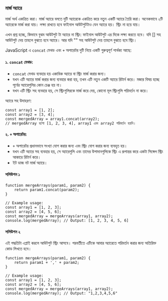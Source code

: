 ### মার্জ অ্যারে
মার্জ অর্থ একত্রিত করা। মার্জ অ্যারে বলতে দুটি অ্যারেকে একত্রিত করে নতুন একটি অ্যারে তৈরি করা। অনেকভাবে ২টি অ্যারেকে মার্জ করা যায়। লক্ষ্য রাখতে হবে ফাইনাল আউটপুটটাও যেন অ্যারে হয়। স্ট্রিং না হয়ে যায়।

এখন প্রশ্ন হচ্ছে, কিভাবে বুঝব আউটপুট টা অ্যারে না স্ট্রিং:
ফাইনাল আউটপুট এর দিকে লক্ষ্য করতে হবে। যদি [] সহ আউটপুট দেয় তাহলে বুঝতে হবে অ্যারে। আর যদি "" সহ আউটপুট দেয় তাহলে বুঝতে হবে স্ট্রিং।

JavaScript এ `concat` মেথড এবং `+` অপারেটর দুটি নিয়ে একটি গুরুত্বপূর্ণ পার্থক্য আছে:

#### ১. `concat` মেথড:
- `concat` মেথড ব্যবহার হয় একাধিক অ্যারে বা স্ট্রিং মার্জ করার জন্য।
- যখন এটি অ্যারে মার্জ করার জন্য ব্যবহার করা হয়, তখন এটি নতুন একটি অ্যারে রিটার্ন করে। মজার বিষয় হচ্ছে পূর্বের অ্যারেগুলির কোন চেঞ্জ হয় না।
- যখন এটি স্ট্রিং সহ ব্যবহার হয়, সে স্ট্রিংগুলিরকে মার্জ করে দেয়, কোনো মূল স্ট্রিংগুলি পরিবর্তন না করে।

অ্যারে সহ উদাহরণ:
```
const array1 = [1, 2];
const array2 = [3, 4];
const mergedArray = array1.concat(array2);
// mergedArray হলো [1, 2, 3, 4], array1 এবং array2 পরিবর্তন হয়নি।
```

#### ২. `+` অপারেটর:
- `+` অপারেটর প্রধানভাবে সংখ্যা যোগ করার জন্য এবং স্ট্রিং যোগ করার জন্য ব্যবহৃত হয়।
- যখন এটি অ্যারে সহ ব্যবহার হয়, সে অ্যারেগুলি এবং তাদের উপাদানগুলিকে স্ট্রিং এ রূপান্তর করে একটা সিঙ্গেল স্ট্রিং আকারে রিটার্ন করে। 
- ইট ডাজ নট মার্জ অ্যারে।

#### সলিউশন ১
```
function mergeArrays(param1, param2) {
    return param1.concat(param2);
}

// Example usage:
const array1 = [1, 2, 3];
const array2 = [4, 5, 6];
const mergedArray = mergeArrays(array1, array2);
console.log(mergedArray); // Output: [1, 2, 3, 4, 5, 6]

```
#### সলিউশন ২
এই পদ্ধতিটা এপ্লাই করলে আউটপুট স্ট্রিং আসবে। পরবর্তীতে এটিকে আবার অ্যারেতে পরিবর্তন করার জন্য অতিরিক্ত কোড লিখতে হবে।
```
function mergeArrays(param1, param2) {
    return param1 + ',' + param2;
}

// Example usage:
const array1 = [1, 2, 3];
const array2 = [4, 5, 6];
const mergedArray = mergeArrays(array1, array2);
console.log(mergedArray); // Output: "1,2,3,4,5,6"
```
